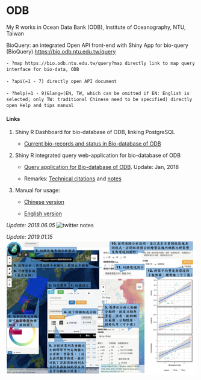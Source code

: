 # ODB
My R works in Ocean Data Bank (ODB), Institute of Oceanography, NTU, Taiwan

BioQuery: an integrated Open API front-end with Shiny App for bio-query (BioQuery) <a href="https://bio.odb.ntu.edu.tw/query" target="_blank">https://bio.odb.ntu.edu.tw/query</a>

    - ?map https://bio.odb.ntu.edu.tw/query?map directly link to map query interface for bio-data, ODB
    
    - ?api(=1 - 7) directly open API document 
    
    - ?help(=1 - 9)&lang=(EN, TW, which can be omitted if EN: English is selected; only TW: traditional Chinese need to be specified) directly open Help and tips manual

#### Links
1. Shiny R Dashboard for bio-database of ODB, linking PostgreSQL

    - <a href="http://www.odb.ntu.edu.tw/biology/?page_id=925">Current bio-records and status in Bio-database of ODB</a> 

2. Shiny R integrated query web-application for bio-database of ODB

    - <a href="http://bio.odb.ntu.edu.tw/query/">Query application for Bio-database of ODB</a>. Update: Jan, 2018
    
    - Remarks: <a href="http://bio.odb.ntu.edu.tw/index_tech_citations.html">Technical citations</a> and [notes](Techniques_ref01.md)

3. Manual for usage:
    - <a href="http://bio.odb.ntu.edu.tw/index.html">Chinese version</a>
    
    - <a href="http://bio.odb.ntu.edu.tw/index_en.html">English version</a>


_Update: 2018.06.05_
![twitter notes](https://pbs.twimg.com/media/De6PWyLUYAA5rdQ.jpg)

_Update: 2019.01.15_
[![Step by step (in Chinese)](https://github.com/cywhale/ODB/blob/master/docs/web_poly_regionalBio02_chinese.png)](https://github.com/cywhale/ODB/blob/master/docs/web_poly_regionalBio02_chinese.png)

